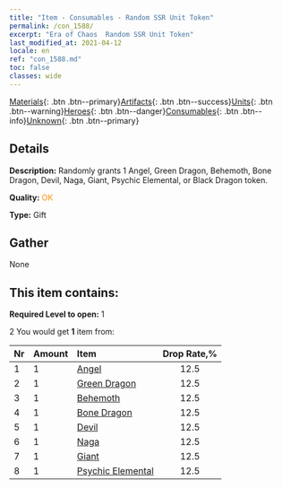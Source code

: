 ```yaml
---
title: "Item - Consumables - Random SSR Unit Token"
permalink: /con_1588/
excerpt: "Era of Chaos  Random SSR Unit Token"
last_modified_at: 2021-04-12
locale: en
ref: "con_1588.md"
toc: false
classes: wide
---
```

 [Materials](/Items/){: .btn .btn--primary}[Artifacts](/Items/Artifacts/){: .btn .btn--success}[Units](/Items/Units/){: .btn .btn--warning}[Heroes](/Items/Heroes/){: .btn .btn--danger}[Consumables](/Items/Consumables/){: .btn .btn--info}[Unknown](/Items/Unknown/){: .btn .btn--primary}

## Details
 **Description:** Randomly grants 1 Angel, Green Dragon, Behemoth, Bone Dragon, Devil, Naga, Giant, Psychic Elemental, or Black Dragon token.

 **Quality:** <span style="color: #FF8C00">OK</span>

 **Type:** Gift

## Gather

  None

## This item contains:

 **Required Level to open:** 1

 2 You would get **1** item  from:

  | Nr | Amount |     Item    | Drop Rate,% |
  |:---|:-------|:------------|:---------:|
  | 1 | 1 | [Angel](/Items/unt_196/) | 12.5 | 
  | 2 | 1 | [Green Dragon](/Items/unt_205/) | 12.5 | 
  | 3 | 1 | [Behemoth](/Items/unt_223/) | 12.5 | 
  | 4 | 1 | [Bone Dragon](/Items/unt_214/) | 12.5 | 
  | 5 | 1 | [Devil](/Items/unt_232/) | 12.5 | 
  | 6 | 1 | [Naga](/Items/unt_240/) | 12.5 | 
  | 7 | 1 | [Giant ](/Items/unt_241/) | 12.5 | 
  | 8 | 1 | [Psychic Elemental](/Items/unt_267/) | 12.5 | 
